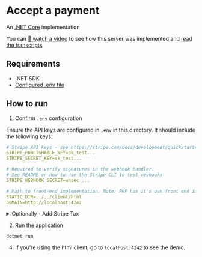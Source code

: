 # Accept a payment

An [.NET Core](https://dotnet.microsoft.com/download/dotnet-core) implementation

You can [🎥 watch a video](https://www.youtube.com/watch?v=mqEjRgoZWdo) to see how this server was implemented and [read the transcripts](./TRANSCRIPTS.md).

## Requirements

* .NET SDK
* [Configured .env file](../../README.md)

## How to run

1. Confirm `.env` configuration

Ensure the API keys are configured in `.env` in this directory. It should include the following keys:

```yaml
# Stripe API keys - see https://stripe.com/docs/development/quickstart#api-keys
STRIPE_PUBLISHABLE_KEY=pk_test...
STRIPE_SECRET_KEY=sk_test...

# Required to verify signatures in the webhook handler.
# See README on how to use the Stripe CLI to test webhooks
STRIPE_WEBHOOK_SECRET=whsec_...

# Path to front-end implementation. Note: PHP has it's own front end implementation.
STATIC_DIR=../../client/html
DOMAIN=http://localhost:4242
```
<details>
<summary>Optionally - Add Stripe Tax</summary>
Stripe Tax lets you calculate and collect sales tax, VAT and GST with one line of code.
To enable Stripe Tax set up in the dashboard: [Docs - Set up Stripe Tax](https://stripe.com/docs/tax/set-up).

In ["appsettings.json"](./appsettings.json), set CalculateTax to true if you want Stripe to calculate tax for the transactions in this application.

```json
"Stripe": {
   "CalculateTax": true
}
```

</details>

2. Run the application

```
dotnet run 
```

4. If you're using the html client, go to `localhost:4242` to see the demo.
